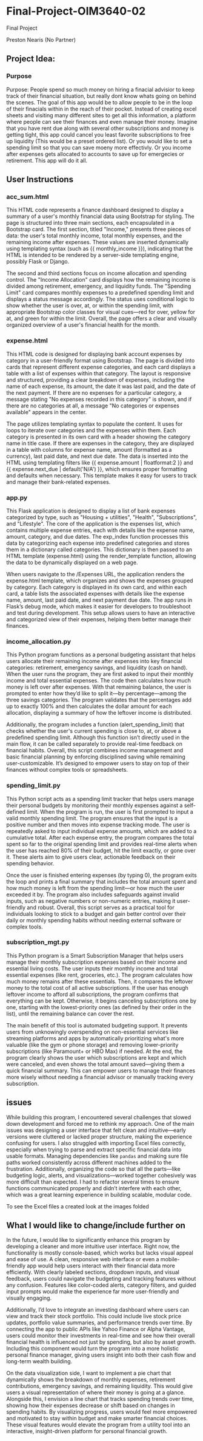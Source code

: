 # Final-Project-OIM3640-02
Final Project

Preston Nearis (No Partner) 

## Project Idea: 


### Purpose
Purpose: People spend so much money on hiring a finacial advisior to keep track of their financial situation, but really dont know whats going on behind the scenes. The goal of this app would be to allow people to be in the loop of their finacials within in the reach of their pocket. Instead of creating excel sheets and visiting many different sites to get all this information, a platform where people can see their finances and even manage their money. Imagine that you have rent due along with several other subscriptions and money is getting tight, this app could cancel you least favorite subscriptions to free up liquidity (This would be a preset ordered list). Or you would like to set a spending limit so that you can save moeny more effectivly. Or you income after expenses gets allocated to accounts to save up for emergecies or retirement. This app will do it all. 

## User Instructions 
### acc_sum.html
This HTML code represents a finance dashboard designed to display a summary of a user's monthly financial data using Bootstrap for styling. The page is structured into three main sections, each encapsulated in a Bootstrap card. The first section, titled "Income," presents three pieces of data: the user's total monthly income, total monthly expenses, and the remaining income after expenses. These values are inserted dynamically using templating syntax (such as {{ monthly_income }}), indicating that the HTML is intended to be rendered by a server-side templating engine, possibly Flask or Django.

The second and third sections focus on income allocation and spending control. The "Income Allocation" card displays how the remaining income is divided among retirement, emergency, and liquidity funds. The "Spending Limit" card compares monthly expenses to a predefined spending limit and displays a status message accordingly. The status uses conditional logic to show whether the user is over, at, or within the spending limit, with appropriate Bootstrap color classes for visual cues—red for over, yellow for at, and green for within the limit. Overall, the page offers a clear and visually organized overview of a user's financial health for the month.
### expense.html
This HTML code is designed for displaying bank account expenses by category in a user-friendly format using Bootstrap. The page is divided into cards that represent different expense categories, and each card displays a table with a list of expenses within that category. The layout is responsive and structured, providing a clear breakdown of expenses, including the name of each expense, its amount, the date it was last paid, and the date of the next payment. If there are no expenses for a particular category, a message stating "No expenses recorded in this category" is shown, and if there are no categories at all, a message "No categories or expenses available" appears in the center.

The page utilizes templating syntax to populate the content. It uses for loops to iterate over categories and the expenses within them. Each category is presented in its own card with a header showing the category name in title case. If there are expenses in the category, they are displayed in a table with columns for expense name, amount (formatted as a currency), last paid date, and next due date. The data is  inserted into the HTML using templating filters like {{ expense.amount | floatformat:2 }} and {{ expense.next_due | default('N/A') }}, which ensures proper formatting and defaults when necessary. This template makes it easy for users to track and manage their bank-related expenses.
### app.py
This Flask application is designed to display a list of bank expenses categorized by type, such as "Housing + utilities", "Health", "Subscriptions", and "Lifestyle". The core of the application is the expenses list, which contains multiple expense entries, each with details like the expense name, amount, category, and due dates. The exp_index function processes this data by categorizing each expense into predefined categories and stores them in a dictionary called categories. This dictionary is then passed to an HTML template (expense.html) using the render_template function, allowing the data to be dynamically displayed on a web page.

When users navigate to the /Expenses URL, the application renders the expense.html template, which organizes and shows the expenses grouped by category. Each category is displayed in its own card, and within each card, a table lists the associated expenses with details like the expense name, amount, last paid date, and next payment due date. The app runs in Flask’s debug mode, which makes it easier for developers to troubleshoot and test during development. This setup allows users to have an interactive and categorized view of their expenses, helping them better manage their finances.
### income_allocation.py
This Python program functions as a personal budgeting assistant that helps users allocate their remaining income after expenses into key financial categories: retirement, emergency savings, and liquidity (cash on hand). When the user runs the program, they are first asked to input their monthly income and total essential expenses. The code then calculates how much money is left over after expenses. With that remaining balance, the user is prompted to enter how they’d like to split it—by percentage—among the three savings categories. The program validates that the percentages add up to exactly 100% and then calculates the dollar amount for each allocation, displaying a summary of how the leftover income is distributed.

Additionally, the program includes a function (alert_spending_limit) that checks whether the user's current spending is close to, at, or above a predefined spending limit. Although this function isn’t directly used in the main flow, it can be called separately to provide real-time feedback on financial habits. Overall, this script combines income management and basic financial planning by enforcing disciplined saving while remaining user-customizable. It’s designed to empower users to stay on top of their finances without complex tools or spreadsheets.
### spending_limit.py
This Python script acts as a spending limit tracker that helps users manage their personal budgets by monitoring their monthly expenses against a self-defined limit. When the program is run, the user is first prompted to input a valid monthly spending limit. The program ensures that the input is a positive number and then moves into expense tracking mode. The user is repeatedly asked to input individual expense amounts, which are added to a cumulative total. After each expense entry, the program compares the total spent so far to the original spending limit and provides real-time alerts when the user has reached 80% of their budget, hit the limit exactly, or gone over it. These alerts aim to give users clear, actionable feedback on their spending behavior.

Once the user is finished entering expenses (by typing 0), the program exits the loop and prints a final summary that includes the total amount spent and how much money is left from the spending limit—or how much the user exceeded it by. The program also includes safeguards against invalid inputs, such as negative numbers or non-numeric entries, making it user-friendly and robust. Overall, this script serves as a practical tool for individuals looking to stick to a budget and gain better control over their daily or monthly spending habits without needing external software or complex tools.
### subscription_mgt.py 
This Python program is a Smart Subscription Manager that helps users manage their monthly subscription expenses based on their income and essential living costs. The user inputs their monthly income and total essential expenses (like rent, groceries, etc.). The program calculates how much money remains after these essentials. Then, it compares the leftover money to the total cost of all active subscriptions. If the user has enough leftover income to afford all subscriptions, the program confirms that everything can be kept. Otherwise, it begins canceling subscriptions one by one, starting with the lowest-priority ones (as defined by their order in the list), until the remaining balance can cover the rest.

The main benefit of this tool is automated budgeting support. It prevents users from unknowingly overspending on non-essential services like streaming platforms and apps by automatically prioritizing what's more valuable (like the gym or phone storage) and removing lower-priority subscriptions (like Paramount+ or HBO Max) if needed. At the end, the program clearly shows the user which subscriptions are kept and which were canceled, and even shows the total amount saved—giving them a quick financial summary. This can empower users to manage their finances more wisely without needing a financial advisor or manually tracking every subscription.

## issues
While building this program, I encountered several challenges that slowed down development and forced me to rethink my approach. One of the main issues was designing a user interface that felt clean and intuitive—early versions were cluttered or lacked proper structure, making the experience confusing for users. I also struggled with importing Excel files correctly, especially when trying to parse and extract specific financial data into usable formats. Managing dependencies like `pandas` and making sure file paths worked consistently across different machines added to the frustration. Additionally, organizing the code so that all the parts—like budgeting logic, alerts, and visualizations—worked together cohesively was more difficult than expected. I had to refactor several times to ensure functions communicated properly and didn’t interfere with each other, which was a great learning experience in building scalable, modular code.

To see the Excel files a created look at the images folded

## What I would like to change/include further on 
In the future, I would like to significantly enhance this program by developing a cleaner and more intuitive user interface. Right now, the functionality is mostly console-based, which works but lacks visual appeal and ease of use. A clean, responsive web interface or even a mobile-friendly app would help users interact with their financial data more efficiently. With clearly labeled sections, dropdown inputs, and visual feedback, users could navigate the budgeting and tracking features without any confusion. Features like color-coded alerts, category filters, and guided input prompts would make the experience far more user-friendly and visually engaging.

Additionally, I’d love to integrate an investing dashboard where users can view and track their stock portfolio. This could include live stock price updates, portfolio value summaries, and performance trends over time. By connecting the app to public APIs like Yahoo Finance or Alpha Vantage, users could monitor their investments in real-time and see how their overall financial health is influenced not just by spending, but also by asset growth. Including this component would turn the program into a more holistic personal finance manager, giving users insight into both their cash flow and long-term wealth building.

On the data visualization side, I want to implement a pie chart that dynamically shows the breakdown of monthly expenses, retirement contributions, emergency savings, and remaining liquidity. This would give users a visual representation of where their money is going at a glance. Alongside this, I envision a line chart that tracks spending trends over time, showing how their expenses decrease or shift based on changes in spending habits. By visualizing progress, users would feel more empowered and motivated to stay within budget and make smarter financial choices. These visual features would elevate the program from a utility tool into an interactive, insight-driven platform for personal financial growth.

